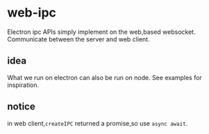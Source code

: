 # web-ipc

Electron ipc APIs  simply implement on the web,based websocket.  
Communicate between the server and web client.

## idea

What we run on electron can also be run on node.
See examples for inspiration.

## notice

in web client,`createIPC` returned a promise,so use `async await`.
